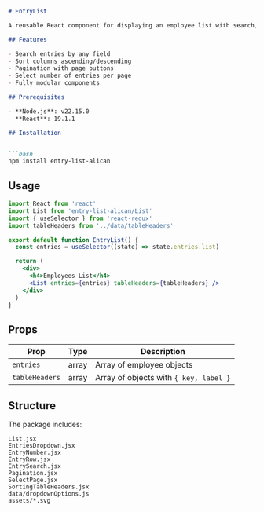 ````md
# EntryList

A reusable React component for displaying an employee list with search, sorting, pagination, and entries-per-page dropdown.

## Features

- Search entries by any field
- Sort columns ascending/descending
- Pagination with page buttons
- Select number of entries per page
- Fully modular components

## Prerequisites

- **Node.js**: v22.15.0  
- **React**: 19.1.1  

## Installation


```bash
npm install entry-list-alican
````

## Usage

```jsx
import React from 'react'
import List from 'entry-list-alican/List'
import { useSelector } from 'react-redux'
import tableHeaders from '../data/tableHeaders'

export default function EntryList() {
  const entries = useSelector((state) => state.entries.list)

  return (
    <div>
      <h4>Employees List</h4>
      <List entries={entries} tableHeaders={tableHeaders} />
    </div>
  )
}
```

## Props

| Prop           | Type  | Description                            |
| -------------- | ----- | -------------------------------------- |
| `entries`      | array | Array of employee objects              |
| `tableHeaders` | array | Array of objects with `{ key, label }` |

## Structure

The package includes:

```
List.jsx
EntriesDropdown.jsx
EntryNumber.jsx
EntryRow.jsx
EntrySearch.jsx
Pagination.jsx
SelectPage.jsx
SortingTableHeaders.jsx
data/dropdownOptions.js
assets/*.svg
```